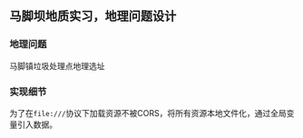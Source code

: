 ## 马脚坝地质实习，地理问题设计

### 地理问题
马脚镇垃圾处理点地理选址

### 实现细节
为了在`file:///`协议下加载资源不被CORS，将所有资源本地文件化，通过全局变量引入数据。
